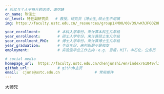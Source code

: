```yaml
---
# 后续与个人不符合的选项，请空缺
cn_name: 陈俊士
cn_level: 特任副研究员   # 教授，研究员（博士生,硕士生不用填
img: https://faculty.ustc.edu.cn/_resources/group1/M00/00/39/wKhJFGOZORiAeNt_AAFd_wXlSno238.png # 头像链接

year_enrollment:        # 本科入学年份，来计算本科生几年级
year_enrollment:        # 硕士入学年份，来计算硕士生几年级
year_enrollment_PhD:    # 博士入学年份，来计算博士生几年级
year_graduation:        # 毕业年份，来判断是不是校友
employment:             # 实验室毕业工作去向：e.g. 百度，MIT，中石化，公务员

# social media
homepage_url:  https://faculty.ustc.edu.cn/chenjunshi/en/index/61049/list/index.htm         # 个人博客
github_url:             # github主页
email:  cjuns@ustc.edu.cn                # 常用邮件
---
```


大师兄
